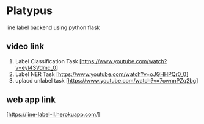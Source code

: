 # Platypus
line label backend using python flask


## video link
1. Label Classification Task
[https://www.youtube.com/watch?v=eyl4SVdmc_0]
2. Label NER Task
[https://www.youtube.com/watch?v=oJGHHPQr0_0]
3. uplaod unlabel task
[https://www.youtube.com/watch?v=7ownnPZq2bg]

## web app link
[https://line-label-ll.herokuapp.com/]
